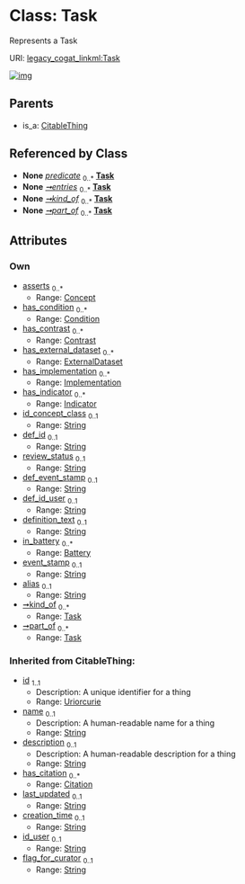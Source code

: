 
# Class: Task

Represents a Task

URI: [legacy_cogat_linkml:Task](https://w3id.org/rwblair/legacy-cogat-linkml/Task)


[![img](https://yuml.me/diagram/nofunky;dir:TB/class/[Task]<part_of%200..*-%20[Task&#124;id_concept_class:string%20%3F;def_id:string%20%3F;review_status:string%20%3F;def_event_stamp:string%20%3F;def_id_user:string%20%3F;definition_text:string%20%3F;alias:string%20%3F;last_updated(i):string%20%3F;creation_time(i):string%20%3F;event_stamp(i):string%20%3F;id_user(i):string%20%3F;flag_for_curator(i):string%20%3F;id(i):uriorcurie;name(i):string%20%3F;description(i):string%20%3F],[Task]<kind_of%200..*-%20[Task],[Battery]<in_battery%200..*-%20[Task],[Indicator]<has_indicator%200..*-%20[Task],[Implementation]<has_implementation%200..*-%20[Task],[ExternalDataset]<has_external_dataset%200..*-%20[Task],[Contrast]<has_contrast%200..*-%20[Task],[Condition]<has_condition%200..*-%20[Task],[Concept]<asserts%200..*-%20[Task],[Assertion]-%20predicate%200..*>[Task],[TaskCollection]++-%20entries%200..*>[Task],[CitableThing]^-[Task],[TaskCollection],[Indicator],[Implementation],[ExternalDataset],[Contrast],[Condition],[Concept],[Citation],[CitableThing],[Battery],[Assertion])](https://yuml.me/diagram/nofunky;dir:TB/class/[Task]<part_of%200..*-%20[Task&#124;id_concept_class:string%20%3F;def_id:string%20%3F;review_status:string%20%3F;def_event_stamp:string%20%3F;def_id_user:string%20%3F;definition_text:string%20%3F;alias:string%20%3F;last_updated(i):string%20%3F;creation_time(i):string%20%3F;event_stamp(i):string%20%3F;id_user(i):string%20%3F;flag_for_curator(i):string%20%3F;id(i):uriorcurie;name(i):string%20%3F;description(i):string%20%3F],[Task]<kind_of%200..*-%20[Task],[Battery]<in_battery%200..*-%20[Task],[Indicator]<has_indicator%200..*-%20[Task],[Implementation]<has_implementation%200..*-%20[Task],[ExternalDataset]<has_external_dataset%200..*-%20[Task],[Contrast]<has_contrast%200..*-%20[Task],[Condition]<has_condition%200..*-%20[Task],[Concept]<asserts%200..*-%20[Task],[Assertion]-%20predicate%200..*>[Task],[TaskCollection]++-%20entries%200..*>[Task],[CitableThing]^-[Task],[TaskCollection],[Indicator],[Implementation],[ExternalDataset],[Contrast],[Condition],[Concept],[Citation],[CitableThing],[Battery],[Assertion])

## Parents

 *  is_a: [CitableThing](CitableThing.md)

## Referenced by Class

 *  **None** *[predicate](predicate.md)*  <sub>0..\*</sub>  **[Task](Task.md)**
 *  **None** *[➞entries](taskCollection__entries.md)*  <sub>0..\*</sub>  **[Task](Task.md)**
 *  **None** *[➞kind_of](task__kind_of.md)*  <sub>0..\*</sub>  **[Task](Task.md)**
 *  **None** *[➞part_of](task__part_of.md)*  <sub>0..\*</sub>  **[Task](Task.md)**

## Attributes


### Own

 * [asserts](asserts.md)  <sub>0..\*</sub>
     * Range: [Concept](Concept.md)
 * [has_condition](has_condition.md)  <sub>0..\*</sub>
     * Range: [Condition](Condition.md)
 * [has_contrast](has_contrast.md)  <sub>0..\*</sub>
     * Range: [Contrast](Contrast.md)
 * [has_external_dataset](has_external_dataset.md)  <sub>0..\*</sub>
     * Range: [ExternalDataset](ExternalDataset.md)
 * [has_implementation](has_implementation.md)  <sub>0..\*</sub>
     * Range: [Implementation](Implementation.md)
 * [has_indicator](has_indicator.md)  <sub>0..\*</sub>
     * Range: [Indicator](Indicator.md)
 * [id_concept_class](id_concept_class.md)  <sub>0..1</sub>
     * Range: [String](types/String.md)
 * [def_id](def_id.md)  <sub>0..1</sub>
     * Range: [String](types/String.md)
 * [review_status](review_status.md)  <sub>0..1</sub>
     * Range: [String](types/String.md)
 * [def_event_stamp](def_event_stamp.md)  <sub>0..1</sub>
     * Range: [String](types/String.md)
 * [def_id_user](def_id_user.md)  <sub>0..1</sub>
     * Range: [String](types/String.md)
 * [definition_text](definition_text.md)  <sub>0..1</sub>
     * Range: [String](types/String.md)
 * [in_battery](in_battery.md)  <sub>0..\*</sub>
     * Range: [Battery](Battery.md)
 * [event_stamp](event_stamp.md)  <sub>0..1</sub>
     * Range: [String](types/String.md)
 * [alias](alias.md)  <sub>0..1</sub>
     * Range: [String](types/String.md)
 * [➞kind_of](task__kind_of.md)  <sub>0..\*</sub>
     * Range: [Task](Task.md)
 * [➞part_of](task__part_of.md)  <sub>0..\*</sub>
     * Range: [Task](Task.md)

### Inherited from CitableThing:

 * [id](id.md)  <sub>1..1</sub>
     * Description: A unique identifier for a thing
     * Range: [Uriorcurie](types/Uriorcurie.md)
 * [name](name.md)  <sub>0..1</sub>
     * Description: A human-readable name for a thing
     * Range: [String](types/String.md)
 * [description](description.md)  <sub>0..1</sub>
     * Description: A human-readable description for a thing
     * Range: [String](types/String.md)
 * [has_citation](has_citation.md)  <sub>0..\*</sub>
     * Range: [Citation](Citation.md)
 * [last_updated](last_updated.md)  <sub>0..1</sub>
     * Range: [String](types/String.md)
 * [creation_time](creation_time.md)  <sub>0..1</sub>
     * Range: [String](types/String.md)
 * [id_user](id_user.md)  <sub>0..1</sub>
     * Range: [String](types/String.md)
 * [flag_for_curator](flag_for_curator.md)  <sub>0..1</sub>
     * Range: [String](types/String.md)
